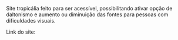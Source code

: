 Site tropicália feito para ser acessível, possibilitando ativar opção de daltonismo e aumento ou diminuição das fontes para pessoas com dificuldades visuais.

Link do site:
